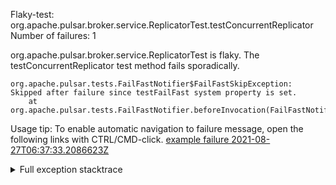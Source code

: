         
Flaky-test: org.apache.pulsar.broker.service.ReplicatorTest.testConcurrentReplicator
Number of failures: 1

org.apache.pulsar.broker.service.ReplicatorTest is flaky. The testConcurrentReplicator test method fails sporadically.

```
org.apache.pulsar.tests.FailFastNotifier$FailFastSkipException: Skipped after failure since testFailFast system property is set.
	at org.apache.pulsar.tests.FailFastNotifier.beforeInvocation(FailFastNotifier.java:88)

```

Usage tip: To enable automatic navigation to failure message, open the following links with CTRL/CMD-click.
[example failure 2021-08-27T06:37:33.2086623Z](https://github.com/apache/pulsar/runs/3440411059?check_suite_focus=true#step:9:2219)


<details>
<summary>Full exception stacktrace</summary>
<code><pre>
org.apache.pulsar.tests.FailFastNotifier$FailFastSkipException: Skipped after failure since testFailFast system property is set.
	at org.apache.pulsar.tests.FailFastNotifier.beforeInvocation(FailFastNotifier.java:88)

</pre></code>
</details>

